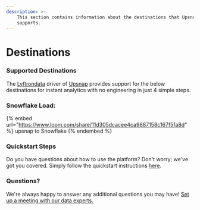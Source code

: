 ```yaml
---
description: >-
    This section contains information about the destinations that Upsnap
    supports.
---
```


# Destinations

### Supported Destinations

The [Lyftrondata](https://www.lyftrondata.com/) driver of [Upsnap](https://www.lyftrondata.com/integration/upsnap/) provides support for the below destinations for instant analytics with no engineering in just 4 simple steps.

### Snowflake Load:

{% embed url="https://www.loom.com/share/11d305dcacee4ca9887158c167f5fa8d" %}
upsnap to Snowflake
{% endembed %}

### Quickstart Steps

Do you have questions about how to use the platform? Don't worry; we've got you covered. Simply follow the quickstart instructions [here](../../../quickstart-steps.md).

### Questions? <a href="#questions" id="questions"></a>

We're always happy to answer any additional questions you may have! [Set up a meeting with our data experts.](https://www.lyftrondata.com/book-a-meeting/)
